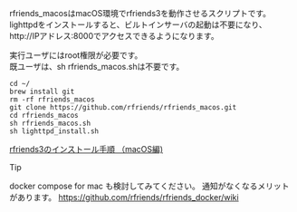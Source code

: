 rfriends_macosはmacOS環境でrfriends3を動作させるスクリプトです。  
lighttpdをインストールすると、ビルトインサーバの起動は不要になり、  
http://IPアドレス:8000でアクセスできるようになります。  
  
実行ユーザにはroot権限が必要です。  
既ユーザは、sh rfriends_macos.shは不要です。  

```
cd ~/  
brew install git  
rm -rf rfriends_macos  
git clone https://github.com/rfriends/rfriends_macos.git  
cd rfriends_macos  
sh rfriends_macos.sh  
sh lighttpd_install.sh  
```
  
[rfriends3のインストール手順 （macOS編)](https://github.com/rfriends/rfriends_macos/wiki)  

> [!TIP]
> docker compose for mac も検討してみてください。
> 通知がなくなるメリットがあります。
> https://github.com/rfriends/rfriends_docker/wiki  　　

